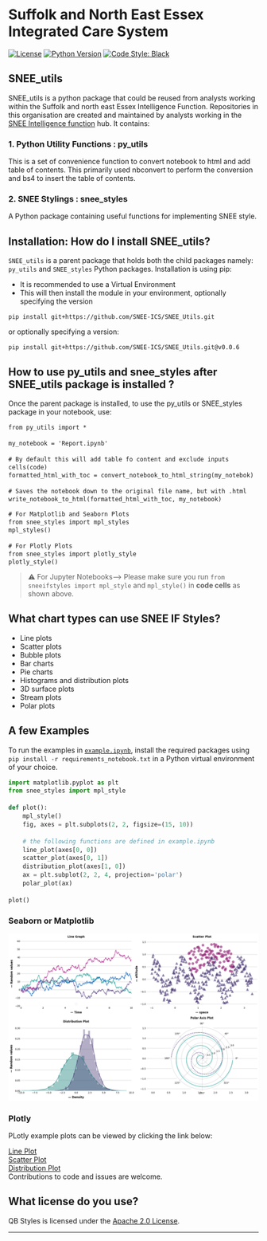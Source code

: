 # Suffolk and North East Essex Integrated Care System

[![License](https://img.shields.io/badge/license-Apache%202.0-blue.svg)](https://opensource.org/licenses/Apache-2.0)
[![Python Version](https://img.shields.io/pypi/pyversions/sneeifstyles.svg)](https://pypi.org/project/sneeifstyles/)
[![Code Style: Black](https://img.shields.io/badge/code%20style-black-black.svg)](https://github.com/ambv/black)


## SNEE_utils

SNEE_utils is a python package that could be reused from analysts working within the Suffolk and north east Essex Intelligence Function. Repositories in this organisation are created and maintained by analysts working in the [SNEE Intelligence function](https://www.sneeics.org.uk/can-do-health-and-care/creative/knowledge-and-intelligence/) hub.
It contains:

### 1. Python Utility Functions : py_utils

This is a set of convenience function to convert notebook to html and add table of contents. This primarily used nbconvert to perform the conversion and bs4 to insert the table of contents.

### 2. SNEE Stylings : snee_styles

A Python package containing useful functions for implementing SNEE style.

## Installation: How do I install SNEE_utils?

`SNEE_utils` is a parent package that holds both the child packages namely: `py_utils` and `SNEE_styles` Python packages. Installation is using pip:

- It is recommended to use a Virtual Environment
- This will then install the module in your environment, optionally specifying the version

```
pip install git+https://github.com/SNEE-ICS/SNEE_Utils.git
```
or optionally specifying a version:

```
pip install git+https://github.com/SNEE-ICS/SNEE_Utils.git@v0.0.6
```

## How to use py_utils and snee_styles after SNEE_utils package is installed ?

Once the parent package is installed, to use the py_utils or SNEE_styles package in your notebook, use:

```
from py_utils import *

my_notebook = 'Report.ipynb'

# By default this will add table fo content and exclude inputs cells(code)
formatted_html_with_toc = convert_notebook_to_html_string(my_notebok)

# Saves the notebook down to the original file name, but with .html
write_notebook_to_html(formatted_html_with_toc, my_notebook)
```

```
# For Matplotlib and Seaborn Plots
from snee_styles import mpl_styles
mpl_styles()

# For Plotly Plots
from snee_styles import plotly_style
plotly_style()
```

> ⚠️ For Jupyter Notebooks--> Please make sure you run `from sneeifstyles import mpl_style` and `mpl_style()` in **code cells** as shown above. 

## What chart types can use SNEE IF Styles?

- Line plots
- Scatter plots
- Bubble plots
- Bar charts
- Pie charts
- Histograms and distribution plots
- 3D surface plots
- Stream plots
- Polar plots

## A few Examples

To run the examples in [`example.ipynb`](https://github.com/SNEE-ICS/SNEE_Utils/blob/main/snee_styles/example.ipynb), install the required packages using ``pip install -r requirements_notebook.txt`` in a Python virtual environment of your choice.

```python
import matplotlib.pyplot as plt
from snee_styles import mpl_style

def plot():
    mpl_style()
    fig, axes = plt.subplots(2, 2, figsize=(15, 10))
    
    # the following functions are defined in example.ipynb 
    line_plot(axes[0, 0])
    scatter_plot(axes[0, 1])
    distribution_plot(axes[1, 0])
    ax = plt.subplot(2, 2, 4, projection='polar')
    polar_plot(ax)

plot()
```
### Seaborn or Matplotlib

![png](https://github.com/SNEE-ICS/SNEE_Utils/blob/main/snee_styles/examples/sample_plots.png)

### Plotly
PLotly example plots can be viewed by clicking the link below:

[Line Plot](snee_styles/examples/0.plotly.html)<br>
[Scatter Plot](snee_styles/examples/1.plotly.html)<br>
[Distribution Plot](snee_styles/examples/2.plotly.html)<br>
Contributions to code and issues are welcome.


## What license do you use?

QB Styles is licensed under the [Apache 2.0 License](https://www.apache.org/licenses/LICENSE-2.0).
<hr>
